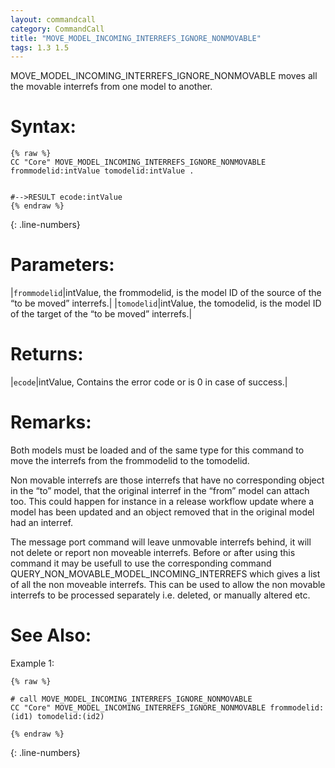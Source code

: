 ```yaml
---
layout: commandcall
category: CommandCall
title: "MOVE_MODEL_INCOMING_INTERREFS_IGNORE_NONMOVABLE"
tags: 1.3 1.5
---
```


MOVE_MODEL_INCOMING_INTERREFS_IGNORE_NONMOVABLE moves all the movable interrefs from one model to another.

# Syntax:  

```adoscript
{% raw %}
CC "Core" MOVE_MODEL_INCOMING_INTERREFS_IGNORE_NONMOVABLE frommodelid:intValue tomodelid:intValue .


#-->RESULT ecode:intValue
{% endraw %}
```
{: .line-numbers}

# Parameters:  

|`frommodelid`|intValue, the frommodelid, is the model ID of the source of the “to be moved” interrefs.|
|`tomodelid`|intValue, the tomodelid, is the model ID of the target of the “to be moved” interrefs.|

# Returns:  

|`ecode`|intValue, Contains the error code or is 0 in case of success.|

# Remarks:

Both models must be loaded and of the same type for this command to move the interrefs from the frommodelid to the tomodelid.

Non movable interrefs are those interrefs that have no corresponding object in the “to” model, that the original interref in the “from” model can attach too. This could happen for instance in a release workflow update where a model has been updated and an object removed that in the original model had an interref.

The message port command will leave unmovable interrefs behind, it will not delete or report non moveable interrefs. Before or after using this command it may be usefull to use the corresponding command QUERY_NON_MOVABLE_MODEL_INCOMING_INTERREFS which gives a list of all the non moveable interrefs. This can be used to allow the non movable interrefs to be processed separately i.e. deleted, or manually altered etc.

# See Also:  



Example 1:

```adoscript
{% raw %}

# call MOVE_MODEL_INCOMING_INTERREFS_IGNORE_NONMOVABLE
CC "Core" MOVE_MODEL_INCOMING_INTERREFS_IGNORE_NONMOVABLE frommodelid:(id1) tomodelid:(id2)

{% endraw %}
```
{: .line-numbers}

